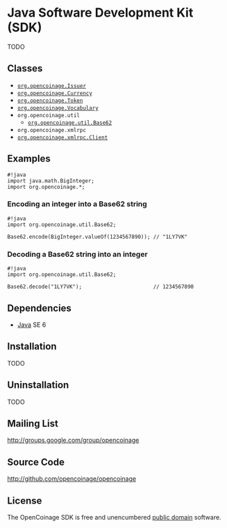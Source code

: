 Java Software Development Kit (SDK)
===================================

TODO

Classes
-------

* [`org.opencoinage.Issuer`][Issuer]
* [`org.opencoinage.Currency`][Currency]
* [`org.opencoinage.Token`][Token]
* [`org.opencoinage.Vocabulary`][Vocabulary]
* `org.opencoinage.util`
  * [`org.opencoinage.util.Base62`][util.Base62]
* `org.opencoinage.xmlrpc`
 * [`org.opencoinage.xmlrpc.Client`][xmlrpc.Client]

Examples
--------

    #!java
    import java.math.BigInteger;
    import org.opencoinage.*;

### Encoding an integer into a Base62 string

    #!java
    import org.opencoinage.util.Base62;
    
    Base62.encode(BigInteger.valueOf(1234567890)); // "1LY7VK"

### Decoding a Base62 string into an integer

    #!java
    import org.opencoinage.util.Base62;
    
    Base62.decode("1LY7VK");                       // 1234567890

Dependencies
------------

* [Java][] SE 6

Installation
------------

TODO

Uninstallation
--------------

TODO

Mailing List
------------

<http://groups.google.com/group/opencoinage>

Source Code
-----------

<http://github.com/opencoinage/opencoinage>

License
-------

The OpenCoinage SDK is free and unencumbered [public domain][Unlicense]
software.

[Unlicense]:     http://unlicense.org/
[Java]:          http://www.java.com/
[Issuer]:        http://github.com/opencoinage/opencoinage/blob/master/src/java/org/opencoinage/Issuer.java
[Currency]:      http://github.com/opencoinage/opencoinage/blob/master/src/java/org/opencoinage/Currency.java
[Token]:         http://github.com/opencoinage/opencoinage/blob/master/src/java/org/opencoinage/Token.java
[Vocabulary]:    http://github.com/opencoinage/opencoinage/blob/master/src/java/org/opencoinage/Vocabulary.java
[util.Base62]:   http://github.com/opencoinage/opencoinage/blob/master/src/java/org/opencoinage/util/Base62.java
[xmlrpc.Client]: http://github.com/opencoinage/opencoinage/blob/master/src/java/org/opencoinage/xmlrpc/Client.java
